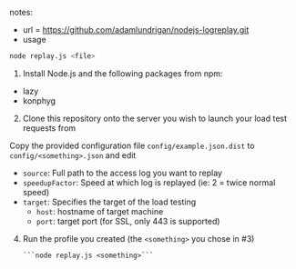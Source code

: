 
notes:
- 	url = https://github.com/adamlundrigan/nodejs-logreplay.git
- usage

```sh
node replay.js <file>
```

1. Install Node.js and the following packages from npm:
 * lazy
 * konphyg

2. Clone this repository onto the server you wish to launch your load test requests from


Copy the provided configuration file `config/example.json.dist` to `config/<something>.json` and edit
 * `source`: Full path to the access log you want to replay
 * `speedupFactor`: Speed at which log is replayed (ie: 2 = twice normal speed) 
 * `target`: Specifies the target of the load testing
     * `host`: hostname of target machine
     * `port`: target port (for SSL, only 443 is supported)

4. Run the profile you created (the `<something>` you chose in #3)

       ```node replay.js <something>```